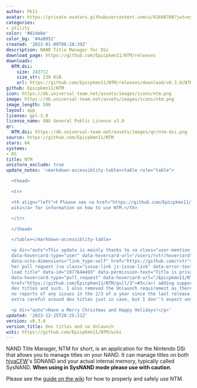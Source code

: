 ```yaml
---
author: Pk11
avatar: https://private-avatars.githubusercontent.com/u/41608708?jwt=eyJhbGciOiJIUzI1NiIsInR5cCI6IkpXVCJ9.eyJpc3MiOiJnaXRodWIuY29tIiwiYXVkIjoicmF3LmdpdGh1YnVzZXJjb250ZW50LmNvbSIsImtleSI6ImtleTEiLCJleHAiOjE3MzQ2NTcwMDAsIm5iZiI6MTczNDY1NTgwMCwicGF0aCI6Ii91LzQxNjA4NzA4In0.Dzn0OyEy5thwmLWgm8bZo2IANC5srnMxGR_OF3gR50s&v=4
categories:
- utility
color: '#81de8e'
color_bg: '#4a8052'
created: '2022-01-09T06:28:39Z'
description: NAND Title Manager for DSi
download_page: https://github.com/Epicpkmn11/NTM/releases
downloads:
  NTM.dsi:
    size: 243712
    size_str: 238 KiB
    url: https://github.com/Epicpkmn11/NTM/releases/download/v0.3.0/NTM.dsi
github: Epicpkmn11/NTM
icon: https://db.universal-team.net/assets/images/icons/ntm.png
image: https://db.universal-team.net/assets/images/icons/ntm.png
image_length: 586
layout: app
license: gpl-3.0
license_name: GNU General Public License v3.0
qr:
  NTM.dsi: https://db.universal-team.net/assets/images/qr/ntm-dsi.png
source: https://github.com/Epicpkmn11/NTM
stars: 64
systems:
- DS
title: NTM
unistore_exclude: true
update_notes: '<markdown-accessiblity-table><table role="table">

  <thead>

  <tr>

  <th align="left">❗ Please see <a href="https://github.com/Epicpkmn11/NTM/wiki">the
  wiki</a> for information on how to use NTM.</th>

  </tr>

  </thead>

  </table></markdown-accessiblity-table>

  <p dir="auto">This update is mainly thanks to <a class="user-mention notranslate"
  data-hovercard-type="user" data-hovercard-url="/users/rvtr/hovercard" data-octo-click="hovercard-link-click"
  data-octo-dimensions="link_type:self" href="https://github.com/rvtr">@rvtr</a> for
  her pull request (<a class="issue-link js-issue-link" data-error-text="Failed to
  load title" data-id="1977644493" data-permission-text="Title is private" data-url="https://github.com/Epicpkmn11/NTM/issues/3"
  data-hovercard-type="pull_request" data-hovercard-url="/Epicpkmn11/NTM/pull/3/hovercard"
  href="https://github.com/Epicpkmn11/NTM/pull/3">#3</a>) adding support for installing
  dev titles and such. I also removed the Unlaunch requirement as there have been
  no reports of any issues in the 2/3 of a year since the last release. Please be
  extra careful around dev titles just in case, but I don''t expect any issues.</p>

  <p dir="auto">Have a Merry Christmas and Happy Holidays!</p>'
updated: '2023-12-25T20:25:21Z'
version: v0.3.0
version_title: Dev titles and no Unlaunch
wiki: https://github.com/Epicpkmn11/NTM/wiki
---
```

NAND Title Manager, NTM for short, is an application for the Nintendo DSi that allows you to manage titles on your NAND. It can manage titles on both [hiyaCFW](https://wiki.ds-homebrew.com/hiyacfw/)'s SDNAND and your actual internal memory, typically called SysNAND. **When using in SysNAND mode please use with caution**.

Please see the [guide on the wiki](https://github.com/Epicpkmn11/NTM/wiki/How-to-Install-DSiWare) for how to properly and safely use NTM.